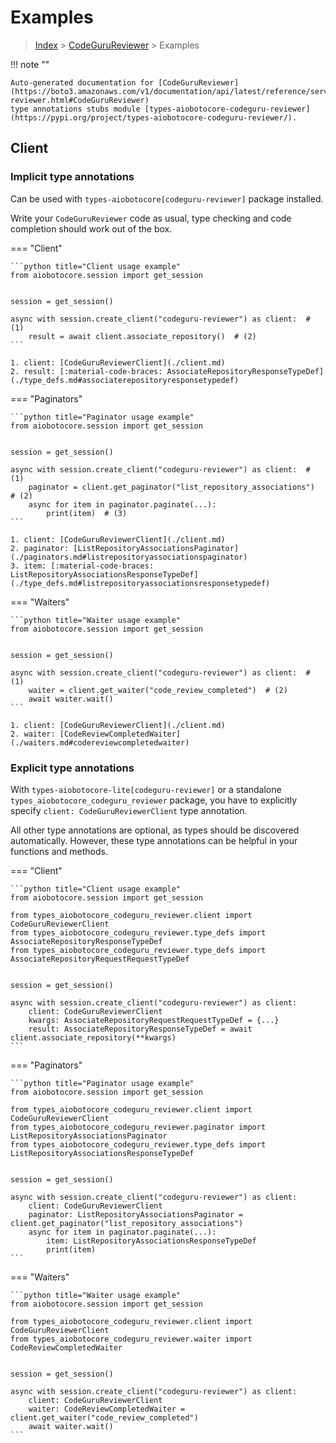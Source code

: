 # Examples

> [Index](../README.md) > [CodeGuruReviewer](./README.md) > Examples

!!! note ""

    Auto-generated documentation for [CodeGuruReviewer](https://boto3.amazonaws.com/v1/documentation/api/latest/reference/services/codeguru-reviewer.html#CodeGuruReviewer)
    type annotations stubs module [types-aiobotocore-codeguru-reviewer](https://pypi.org/project/types-aiobotocore-codeguru-reviewer/).

## Client

### Implicit type annotations

Can be used with `types-aiobotocore[codeguru-reviewer]` package installed.

Write your `CodeGuruReviewer` code as usual,
type checking and code completion should work out of the box.



=== "Client"

    ```python title="Client usage example"
    from aiobotocore.session import get_session


    session = get_session()

    async with session.create_client("codeguru-reviewer") as client:  # (1)
        result = await client.associate_repository()  # (2)
    ```

    1. client: [CodeGuruReviewerClient](./client.md)
    2. result: [:material-code-braces: AssociateRepositoryResponseTypeDef](./type_defs.md#associaterepositoryresponsetypedef) 



=== "Paginators"

    ```python title="Paginator usage example"
    from aiobotocore.session import get_session


    session = get_session()

    async with session.create_client("codeguru-reviewer") as client:  # (1)
        paginator = client.get_paginator("list_repository_associations")  # (2)
        async for item in paginator.paginate(...):
            print(item)  # (3)
    ```

    1. client: [CodeGuruReviewerClient](./client.md)
    2. paginator: [ListRepositoryAssociationsPaginator](./paginators.md#listrepositoryassociationspaginator)
    3. item: [:material-code-braces: ListRepositoryAssociationsResponseTypeDef](./type_defs.md#listrepositoryassociationsresponsetypedef) 



=== "Waiters"

    ```python title="Waiter usage example"
    from aiobotocore.session import get_session


    session = get_session()

    async with session.create_client("codeguru-reviewer") as client:  # (1)
        waiter = client.get_waiter("code_review_completed")  # (2)
        await waiter.wait()
    ```

    1. client: [CodeGuruReviewerClient](./client.md)
    2. waiter: [CodeReviewCompletedWaiter](./waiters.md#codereviewcompletedwaiter)


### Explicit type annotations

With `types-aiobotocore-lite[codeguru-reviewer]`
or a standalone `types_aiobotocore_codeguru_reviewer` package, you have to explicitly specify
`client: CodeGuruReviewerClient` type annotation.

All other type annotations are optional, as types should be discovered automatically.
However, these type annotations can be helpful in your functions and methods.


=== "Client"

    ```python title="Client usage example"
    from aiobotocore.session import get_session

    from types_aiobotocore_codeguru_reviewer.client import CodeGuruReviewerClient
    from types_aiobotocore_codeguru_reviewer.type_defs import AssociateRepositoryResponseTypeDef
    from types_aiobotocore_codeguru_reviewer.type_defs import AssociateRepositoryRequestRequestTypeDef


    session = get_session()

    async with session.create_client("codeguru-reviewer") as client:
        client: CodeGuruReviewerClient
        kwargs: AssociateRepositoryRequestRequestTypeDef = {...}
        result: AssociateRepositoryResponseTypeDef = await client.associate_repository(**kwargs)
    ```



=== "Paginators"

    ```python title="Paginator usage example"
    from aiobotocore.session import get_session

    from types_aiobotocore_codeguru_reviewer.client import CodeGuruReviewerClient
    from types_aiobotocore_codeguru_reviewer.paginator import ListRepositoryAssociationsPaginator
    from types_aiobotocore_codeguru_reviewer.type_defs import ListRepositoryAssociationsResponseTypeDef


    session = get_session()

    async with session.create_client("codeguru-reviewer") as client:
        client: CodeGuruReviewerClient
        paginator: ListRepositoryAssociationsPaginator = client.get_paginator("list_repository_associations")
        async for item in paginator.paginate(...):
            item: ListRepositoryAssociationsResponseTypeDef
            print(item)
    ```



=== "Waiters"

    ```python title="Waiter usage example"
    from aiobotocore.session import get_session

    from types_aiobotocore_codeguru_reviewer.client import CodeGuruReviewerClient
    from types_aiobotocore_codeguru_reviewer.waiter import CodeReviewCompletedWaiter


    session = get_session()

    async with session.create_client("codeguru-reviewer") as client:
        client: CodeGuruReviewerClient
        waiter: CodeReviewCompletedWaiter = client.get_waiter("code_review_completed")
        await waiter.wait()
    ```
